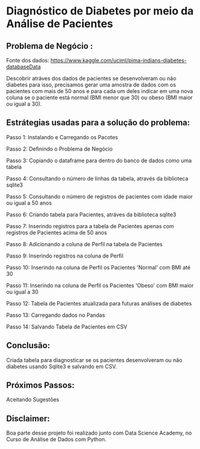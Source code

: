 # Diagnóstico de Diabetes por meio da Análise de Pacientes


## Problema de Negócio :
Fonte dos dados: https://www.kaggle.com/uciml/pima-indians-diabetes-databaseData 

Descobrir atráves dos dados de pacientes se desenvolveram ou não diabetes para isso, precisamos gerar uma amostra de dados com os pacientes com mais de 50 anos e para cada um deles indicar em uma nova coluna se o paciente está normal (BMI menor que 30) ou obeso (BMI maior ou igual a 30).
 
## Estrátegias usadas para a solução do problema:

Passo 1: Instalando e Carregando os Pacotes

Passo 2: Definindo o Problema de Negócio

Passo 3: Copiando o dataframe para dentro do banco de dados como uma tabela

Passo 4: Consultando o número de linhas da tabela, através da biblioteca sqlite3

Passo 5: Consultando o número de registros de pacientes com idade maior ou igual a 50 anos

Passo 6: Criando tabela para Pacientes, atráves da biblioteca sqlite3

Passo 7: Inserindo registros para a tabela de Pacientes apenas com registros de Pacientes acima de 50 anos

Passo 8: Adicionando a coluna de Perfil na tabela de Pacientes

Passo 9: Inserindo registros na coluna de Perfil

Passo 10: Inserindo na coluna de Perfil os Pacientes 'Normal' com BMI até 30 

Passo 11: Inserindo na coluna de Perfil os Pacientes 'Obeso' com BMI maior ou igual a 30 

Passo 12: Tabela de Pacientes atualizada para futuras análises de diabetes

Passo 13: Carregando dados no Pandas 

Passo 14: Salvando Tabela de Pacientes em CSV

## Conclusão:
Criada tabela para diagnosticar se os pacientes desenvolveram ou não diabetes usando Sqlite3 e salvando em CSV.

## Próximos Passos:
Aceitando Sugestões

## Disclaimer:
Boa parte desse projeto foi realizado junto com Data Science Academy, no Curso de Análise de Dados com Python.
